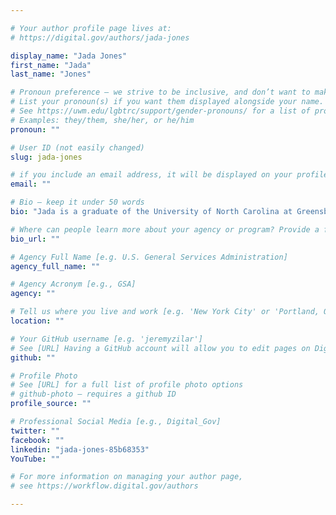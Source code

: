 ```yaml
---

# Your author profile page lives at:
# https://digital.gov/authors/jada-jones

display_name: "Jada Jones"
first_name: "Jada"
last_name: "Jones"

# Pronoun preference — we strive to be inclusive, and don’t want to make assumptions on a person’s first name (be it a gender-neutral name, or is one more common in languages other than English). Learn more http://www.MyPronouns.org
# List your pronoun(s) if you want them displayed alongside your name. Leave it blank and we'll use just your name.
# See https://uwm.edu/lgbtrc/support/gender-pronouns/ for a list of pronouns
# Examples: they/them, she/her, or he/him
pronoun: ""

# User ID (not easily changed)
slug: jada-jones

# if you include an email address, it will be displayed on your profile page
email: ""

# Bio — keep it under 50 words
bio: "Jada is a graduate of the University of North Carolina at Greensboro with a Masters in Library and Information Science. She began her non-traditional librarian career at the FDA working on a STEAM outreach program for high school students. She currently works in public affairs and analytics. She has a background in archives, records management, and data management and has worked in education, outreach, and project management. She recently earned both a Graduate Certificate in Project Management and her PMP certification. Jada is also active in blogging and owns a small book-subscription box start-up. She has lived in rural China and loves to travel internationally. You can find her on [LinkedIn](https://www.linkedin.com/in/jada-jones-85b68353/)."

# Where can people learn more about your agency or program? Provide a full URL [e.g. 'https://www.example.gov/']
bio_url: ""

# Agency Full Name [e.g. U.S. General Services Administration]
agency_full_name: ""

# Agency Acronym [e.g., GSA]
agency: ""

# Tell us where you live and work [e.g. 'New York City' or 'Portland, OR']
location: ""

# Your GitHub username [e.g. 'jeremyzilar']
# See [URL] Having a GitHub account will allow you to edit pages on DigitalGov. The image used in your GitHub account can also be used to populate your digital.gov profile photo.
github: ""

# Profile Photo
# See [URL] for a full list of profile photo options
# github-photo — requires a github ID
profile_source: ""

# Professional Social Media [e.g., Digital_Gov]
twitter: ""
facebook: ""
linkedin: "jada-jones-85b68353"
YouTube: ""

# For more information on managing your author page,
# see https://workflow.digital.gov/authors

---
```

